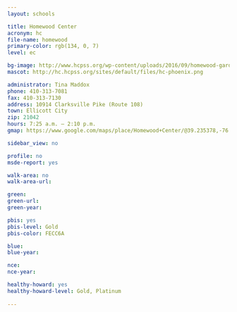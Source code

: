 ```yaml
---
layout: schools

title: Homewood Center
acronym: hc
file-name: homewood
primary-color: rgb(134, 0, 7)
level: ec

bg-image: http://www.hcpss.org/wp-content/uploads/2016/09/homewood-garden-students.jpg
mascot: http://hc.hcpss.org/sites/default/files/hc-phoenix.png

administrator: Tina Maddox
phone: 410-313-7081
fax: 410-313-7130
address: 10914 Clarksville Pike (Route 108)
town: Ellicott City
zip: 21042
hours: 7:25 a.m. – 2:10 p.m.
gmap: https://www.google.com/maps/place/Homewood+Center/@39.235378,-76.8948001,17z/data=!4m6!1m3!3m2!1s0x89b7df60ff3dc7ab:0xc72578569b5663df!2sHomewood+Center!3m1!1s0x89b7df60ff3dc7ab:0xc72578569b5663df

sidebar_view: no

profile: no
msde-report: yes

walk-area: no
walk-area-url:

green:
green-url:
green-year:

pbis: yes
pbis-level: Gold
pbis-color: FECC6A

blue:
blue-year:

nce:
nce-year:

healthy-howard: yes
healthy-howard-level: Gold, Platinum
 
---
```

